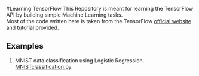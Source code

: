 #Learning TensorFlow
This Repository is meant for learning the TensorFlow API by building simple Machine Learning tasks.  
Most of the code written here is taken from the TensorFlow [official website](https://www.tensorflow.org/) and [tutorial](https://www.tensorflow.org/versions/r0.10/tutorials/index.html) provided.

## Examples

1. MNIST data classification using Logistic Regression. [MNISTclassification.py](https://github.com/vikasjiitk/Learning-TensorFlow/blob/master/Examples/MNISTclassification.py)
